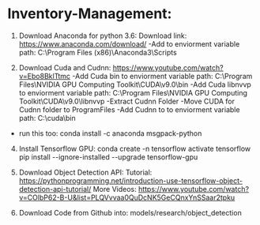 # Inventory-Management:

1. Download Anaconda for python 3.6:
Download link: https://www.anaconda.com/download/
  -Add to enviorment variable path: C:\Program Files (x86)\Anaconda3\Scripts

3. Download Cuda and Cudnn:
https://www.youtube.com/watch?v=Ebo8BklTtmc
  -Add Cuda bin to enviorment variable path: C:\Program Files\NVIDIA GPU Computing Toolkit\CUDA\v9.0\bin
  -Add Cuda libnvvp to enviorment variable path: C:\Program Files\NVIDIA GPU Computing Toolkit\CUDA\v9.0\libnvvp
  -Extract Cudnn Folder
  -Move CUDA for Cudnn folder to ProgramFiles
  -Add Cudnn to to enviorment variable path: C:\cuda\bin
  - run this too: conda install -c anaconda msgpack-python
 
4. Install Tensorflow GPU:
conda create -n tensorflow
activate tensorflow
pip install --ignore-installed --upgrade tensorflow-gpu 

4. Download Object Detection API:
Tutorial: https://pythonprogramming.net/introduction-use-tensorflow-object-detection-api-tutorial/
More Videos: https://www.youtube.com/watch?v=COlbP62-B-U&list=PLQVvvaa0QuDcNK5GeCQnxYnSSaar2tpku

5. Download Code from Github into: models/research/object_detection
